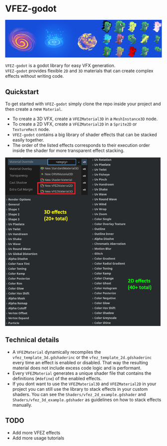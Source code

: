 # VFEZ-godot
<img src="Images/vfez_examples.png">

`VFEZ-godot` is a godot library for easy VFX generation. \
`VFEZ-godot` provides flexible `2D` and `3D` materials that can create complex effects without writing code.

## Quickstart
To get started with `VFEZ-godot` simply clone the repo inside your project and then create a new `Material`.
* To create a 3D VFX, create a `VFEZMaterial3D` in a `MeshInstance3D` node.
* To create a 2D VFX, create a `VFEZMaterial2D` in a `Sprite2D` or `TextureRect` node.
* `VFEZ-godot` contains a big library of shader effects that can be stacked easily together.
* The order of the listed effects corresponds to their execution order inside the shader for more transparent effect stacking.

<img src="Images/vfez_sample_effects.png" width=500>

## Technical details
* A `VFEZMaterial` dynamically recompiles the `vfez_template_3d.gdshaderinc` or the `vfez_template_2d.gdshaderinc` every time an effect is enabled or disabled. That way the resulting material does not include excess code logic and is performant. 
* Every `VFEZMaterial` generates a unique shader file that contains the definitions (`#define`) of the enabled effects. 
* If you dont want to use the `VFEZMaterial3D` and `VFEZMaterial2D` in your project you can still use the library to stack effects in your custom shaders. You can see the `Shaders/vfez_2d_example.gdshader` and `Shaders/vfez_3d_example.gdshader` as guidelines on how to stack effects manually.

## TODO
* Add more VFEZ effects
* Add more usage tutorials